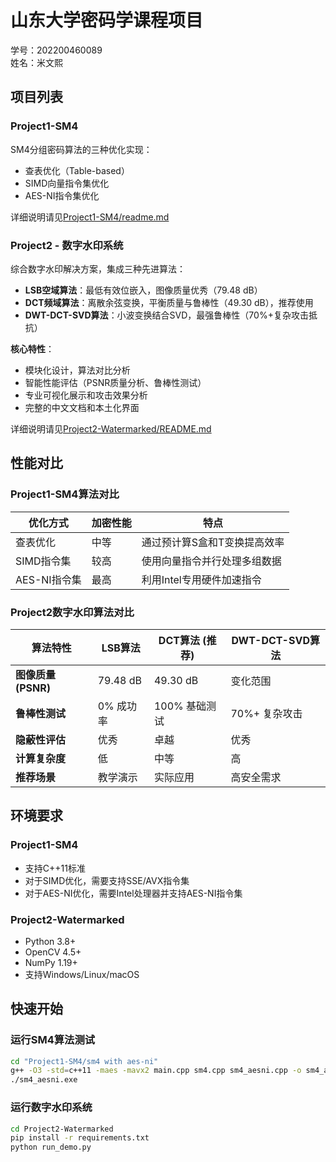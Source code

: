 # 山东大学密码学课程项目

学号：202200460089  
姓名：米文熙

## 项目列表

### Project1-SM4
SM4分组密码算法的三种优化实现：
- 查表优化（Table-based）
- SIMD向量指令集优化
- AES-NI指令集优化

详细说明请见[Project1-SM4/readme.md](./Project1-SM4/readme.md)

### Project2 - 数字水印系统
综合数字水印解决方案，集成三种先进算法：
- **LSB空域算法**：最低有效位嵌入，图像质量优秀（79.48 dB）
- **DCT频域算法**：离散余弦变换，平衡质量与鲁棒性（49.30 dB），推荐使用
- **DWT-DCT-SVD算法**：小波变换结合SVD，最强鲁棒性（70%+复杂攻击抵抗）

**核心特性**：
- 模块化设计，算法对比分析
- 智能性能评估（PSNR质量分析、鲁棒性测试）
- 专业可视化展示和攻击效果分析
- 完整的中文文档和本土化界面

详细说明请见[Project2-Watermarked/README.md](./Project2-Watermarked/README.md)

## 性能对比

### Project1-SM4算法对比
| 优化方式 | 加密性能 | 特点 |
|---------|---------|------|
| 查表优化 | 中等 | 通过预计算S盒和T变换提高效率 |
| SIMD指令集 | 较高 | 使用向量指令并行处理多组数据 |
| AES-NI指令集 | 最高 | 利用Intel专用硬件加速指令 |

### Project2数字水印算法对比
| 算法特性 | LSB算法 | DCT算法 (推荐) | DWT-DCT-SVD算法 |
|---------|---------|-----------|-----------------|
| **图像质量 (PSNR)** | 79.48 dB | 49.30 dB | 变化范围 |
| **鲁棒性测试** | 0% 成功率 | 100% 基础测试 | 70%+ 复杂攻击 |
| **隐蔽性评估** | 优秀 | 卓越 | 优秀 |
| **计算复杂度** | 低 | 中等 | 高 |
| **推荐场景** | 教学演示 | 实际应用 | 高安全需求 |

## 环境要求

### Project1-SM4
- 支持C++11标准
- 对于SIMD优化，需要支持SSE/AVX指令集
- 对于AES-NI优化，需要Intel处理器并支持AES-NI指令集

### Project2-Watermarked
- Python 3.8+
- OpenCV 4.5+
- NumPy 1.19+
- 支持Windows/Linux/macOS

## 快速开始

### 运行SM4算法测试
```bash
cd "Project1-SM4/sm4 with aes-ni"
g++ -O3 -std=c++11 -maes -mavx2 main.cpp sm4.cpp sm4_aesni.cpp -o sm4_aesni.exe
./sm4_aesni.exe
```

### 运行数字水印系统
```bash
cd Project2-Watermarked
pip install -r requirements.txt
python run_demo.py
``` 